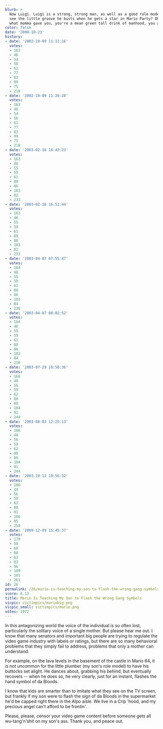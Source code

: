 ```yaml
---
blurb: >
  Now Luigi. Luigi is a strong, strong man, as well as a good role model. Did you
  see the little groove he busts when he gets a star in Mario Party? Oh yeaah, shake
  what momma gave you, you're a mean green tall drink of manhood, you are!
color: false
date: '2000-10-23'
history:
- date: '2002-10-09 11:11:16'
  votes:
  - 163
  - 46
  - 54
  - 58
  - 61
  - 77
  - 83
  - 99
  - 75
  - 218
- date: '2002-10-09 11:20:28'
  votes:
  - 163
  - 46
  - 54
  - 58
  - 61
  - 77
  - 83
  - 99
  - 75
  - 218
- date: '2003-02-16 16:43:23'
  votes:
  - 163
  - 46
  - 55
  - 59
  - 61
  - 80
  - 86
  - 103
  - 82
  - 233
- date: '2003-02-16 16:51:44'
  votes:
  - 163
  - 46
  - 55
  - 59
  - 61
  - 80
  - 86
  - 103
  - 82
  - 233
- date: '2003-04-07 07:55:47'
  votes:
  - 164
  - 48
  - 55
  - 59
  - 61
  - 80
  - 86
  - 103
  - 84
  - 236
- date: '2003-04-07 08:02:52'
  votes:
  - 164
  - 48
  - 55
  - 59
  - 61
  - 80
  - 86
  - 103
  - 84
  - 236
- date: '2003-07-29 18:50:36'
  votes:
  - 166
  - 48
  - 56
  - 59
  - 62
  - 80
  - 89
  - 104
  - 91
  - 244
- date: '2003-08-03 12:25:13'
  votes:
  - 166
  - 48
  - 56
  - 59
  - 62
  - 80
  - 89
  - 104
  - 91
  - 244
- date: '2003-10-12 19:56:32'
  votes:
  - 166
  - 49
  - 56
  - 59
  - 63
  - 80
  - 91
  - 106
  - 95
  - 250
- date: '2009-12-09 15:45:37'
  votes:
  - 170
  - 50
  - 60
  - 60
  - 63
  - 83
  - 96
  - 109
  - 101
  - 261
id: 26
permalink: /26/mario-is-teaching-my-son-to-flash-the-wrong-gang-symbols/
score: 6.13
title: Mario Is Teaching My Son to Flash the Wrong Gang Symbols
vicpic: victimpics/mariobig.png
vicpic_small: victimpics/mario.png
votes: 1072
---
```


In this antagonizing world the voice of the individual is so often lost,
particularly the solitary voice of a single mother. But please hear me
out. I know that many senators and important big people are trying to
regulate the video game industry with labels or ratings, but there are
so many behavioral problems that they simply fail to address, problems
that only a mother can understand.

For example, on the lava levels in the basement of the castle in Mario
64, it is not uncommon for the little plumber (my son's role model) to
have his buttocks set alight. He dances about, grabbing his behind, but
eventually recovers -- when he does so, he very clearly, just for an
instant, flashes the hand symbol of da Bloods.

I know that kids are smarter than to imitate what they see on the TV
screen, but frankly if my son were to flash the sign of da Bloods in the
supermarket he'd be capped right there in the Alpo aisle. We live in a
Crip 'hood, and my precious angel can't afford to be frontin'.

Please, please, censor your video game content before someone gets all
wu-tang'n'shit on my son's ass. Thank you, and peace out.